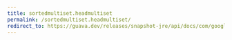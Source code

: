 ```yaml
---
title: sortedmultiset.headmultiset
permalink: /sortedmultiset.headmultiset/
redirect_to: https://guava.dev/releases/snapshot-jre/api/docs/com/google/common/collect/SortedMultiset.html#headMultiset-E-com.google.common.collect.BoundType-
---
```

